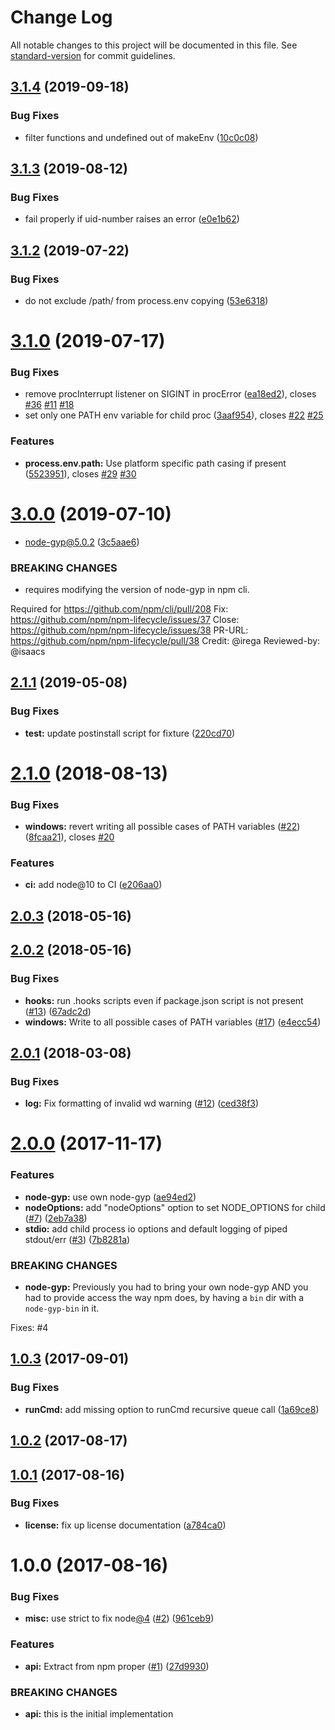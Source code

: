 # Change Log

All notable changes to this project will be documented in this file. See [standard-version](https://github.com/conventional-changelog/standard-version) for commit guidelines.

<a name="3.1.4"></a>
## [3.1.4](https://github.com/npm/lifecycle/compare/v3.1.3...v3.1.4) (2019-09-18)


### Bug Fixes

* filter functions and undefined out of makeEnv ([10c0c08](https://github.com/npm/lifecycle/commit/10c0c08))



<a name="3.1.3"></a>
## [3.1.3](https://github.com/npm/lifecycle/compare/v3.1.2...v3.1.3) (2019-08-12)


### Bug Fixes

* fail properly if uid-number raises an error ([e0e1b62](https://github.com/npm/lifecycle/commit/e0e1b62))



<a name="3.1.2"></a>
## [3.1.2](https://github.com/npm/lifecycle/compare/v3.1.1...v3.1.2) (2019-07-22)


### Bug Fixes

* do not exclude /path/ from process.env copying ([53e6318](https://github.com/npm/lifecycle/commit/53e6318))



<a name="3.1.0"></a>
# [3.1.0](https://github.com/npm/lifecycle/compare/v3.0.0...v3.1.0) (2019-07-17)


### Bug Fixes

* remove procInterrupt listener on SIGINT in procError ([ea18ed2](https://github.com/npm/lifecycle/commit/ea18ed2)), closes [#36](https://github.com/npm/lifecycle/issues/36) [#11](https://github.com/npm/lifecycle/issues/11) [#18](https://github.com/npm/lifecycle/issues/18)
* set only one PATH env variable for child proc ([3aaf954](https://github.com/npm/lifecycle/commit/3aaf954)), closes [#22](https://github.com/npm/lifecycle/issues/22) [#25](https://github.com/npm/lifecycle/issues/25)


### Features

* **process.env.path:** Use platform specific path casing if present ([5523951](https://github.com/npm/lifecycle/commit/5523951)), closes [#29](https://github.com/npm/lifecycle/issues/29) [#30](https://github.com/npm/lifecycle/issues/30)



<a name="3.0.0"></a>
# [3.0.0](https://github.com/npm/lifecycle/compare/v2.1.1...v3.0.0) (2019-07-10)


* node-gyp@5.0.2 ([3c5aae6](https://github.com/npm/lifecycle/commit/3c5aae6))


### BREAKING CHANGES

* requires modifying the version of node-gyp in npm cli.

Required for https://github.com/npm/cli/pull/208
Fix: https://github.com/npm/npm-lifecycle/issues/37
Close: https://github.com/npm/npm-lifecycle/issues/38
PR-URL: https://github.com/npm/npm-lifecycle/pull/38
Credit: @irega
Reviewed-by: @isaacs



<a name="2.1.1"></a>
## [2.1.1](https://github.com/npm/lifecycle/compare/v2.1.0...v2.1.1) (2019-05-08)


### Bug Fixes

* **test:** update postinstall script for fixture ([220cd70](https://github.com/npm/lifecycle/commit/220cd70))



<a name="2.1.0"></a>
# [2.1.0](https://github.com/npm/lifecycle/compare/v2.0.3...v2.1.0) (2018-08-13)


### Bug Fixes

* **windows:** revert writing all possible cases of PATH variables ([#22](https://github.com/npm/lifecycle/issues/22)) ([8fcaa21](https://github.com/npm/lifecycle/commit/8fcaa21)), closes [#20](https://github.com/npm/lifecycle/issues/20)


### Features

* **ci:** add node@10 to CI ([e206aa0](https://github.com/npm/lifecycle/commit/e206aa0))



<a name="2.0.3"></a>
## [2.0.3](https://github.com/npm/lifecycle/compare/v2.0.2...v2.0.3) (2018-05-16)



<a name="2.0.2"></a>
## [2.0.2](https://github.com/npm/lifecycle/compare/v2.0.1...v2.0.2) (2018-05-16)


### Bug Fixes

* **hooks:** run .hooks scripts even if package.json script is not present ([#13](https://github.com/npm/lifecycle/issues/13)) ([67adc2d](https://github.com/npm/lifecycle/commit/67adc2d))
* **windows:** Write to all possible cases of PATH variables ([#17](https://github.com/npm/lifecycle/issues/17)) ([e4ecc54](https://github.com/npm/lifecycle/commit/e4ecc54))



<a name="2.0.1"></a>
## [2.0.1](https://github.com/npm/lifecycle/compare/v2.0.0...v2.0.1) (2018-03-08)


### Bug Fixes

* **log:** Fix formatting of invalid wd warning ([#12](https://github.com/npm/lifecycle/issues/12)) ([ced38f3](https://github.com/npm/lifecycle/commit/ced38f3))



<a name="2.0.0"></a>
# [2.0.0](https://github.com/npm/lifecycle/compare/v1.0.3...v2.0.0) (2017-11-17)


### Features

* **node-gyp:** use own node-gyp ([ae94ed2](https://github.com/npm/lifecycle/commit/ae94ed2))
* **nodeOptions:** add "nodeOptions" option to set NODE_OPTIONS for child ([#7](https://github.com/npm/lifecycle/issues/7)) ([2eb7a38](https://github.com/npm/lifecycle/commit/2eb7a38))
* **stdio:** add child process io options and default logging of piped stdout/err ([#3](https://github.com/npm/lifecycle/issues/3)) ([7b8281a](https://github.com/npm/lifecycle/commit/7b8281a))


### BREAKING CHANGES

* **node-gyp:** Previously you had to bring your own node-gyp AND you had
to provide access the way npm does, by having a `bin` dir with a
`node-gyp-bin` in it.

Fixes: #4



<a name="1.0.3"></a>
## [1.0.3](https://github.com/npm/lifecycle/compare/v1.0.2...v1.0.3) (2017-09-01)


### Bug Fixes

* **runCmd:** add missing option to runCmd recursive queue call ([1a69ce8](https://github.com/npm/lifecycle/commit/1a69ce8))



<a name="1.0.2"></a>
## [1.0.2](https://github.com/npm/lifecycle/compare/v1.0.1...v1.0.2) (2017-08-17)



<a name="1.0.1"></a>
## [1.0.1](https://github.com/npm/lifecycle/compare/v1.0.0...v1.0.1) (2017-08-16)


### Bug Fixes

* **license:** fix up license documentation ([a784ca0](https://github.com/npm/lifecycle/commit/a784ca0))



<a name="1.0.0"></a>
# 1.0.0 (2017-08-16)


### Bug Fixes

* **misc:** use strict to fix node[@4](https://github.com/4) ([#2](https://github.com/npm/lifecycle/issues/2)) ([961ceb9](https://github.com/npm/lifecycle/commit/961ceb9))


### Features

* **api:** Extract from npm proper ([#1](https://github.com/npm/lifecycle/issues/1)) ([27d9930](https://github.com/npm/lifecycle/commit/27d9930))


### BREAKING CHANGES

* **api:** this is the initial implementation
